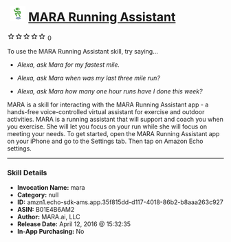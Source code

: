 # &nbsp;<img src="skill_icon" alt="MARA Running Assistant icon" width="36"> [MARA Running Assistant](http://alexa.amazon.com/#skills/amzn1.echo-sdk-ams.app.35f815dd-d117-4018-86b2-b8aaa263c927)
![0 stars](../../images/ic_star_border_black_18dp_1x.png)![0 stars](../../images/ic_star_border_black_18dp_1x.png)![0 stars](../../images/ic_star_border_black_18dp_1x.png)![0 stars](../../images/ic_star_border_black_18dp_1x.png)![0 stars](../../images/ic_star_border_black_18dp_1x.png) 0

To use the MARA Running Assistant skill, try saying...

* *Alexa, ask Mara for my fastest mile.*

* *Alexa, ask Mara when was my last three mile run?*

* *Alexa, ask Mara how many one hour runs have I done this week?*

MARA is a skill for interacting with the MARA Running Assistant app - a hands-free voice-controlled virtual assistant for exercise and outdoor activities. MARA is a running assistant that will support and coach you when you exercise. She will let you focus on your run while she will focus on meeting your needs.  To get started, open the MARA Running Assistant app on your iPhone and go to the Settings tab.  Then tap on Amazon Echo settings.

***

### Skill Details

* **Invocation Name:** mara
* **Category:** null
* **ID:** amzn1.echo-sdk-ams.app.35f815dd-d117-4018-86b2-b8aaa263c927
* **ASIN:** B01E4B6AM2
* **Author:** MARA.ai, LLC
* **Release Date:** April 12, 2016 @ 15:32:35
* **In-App Purchasing:** No
